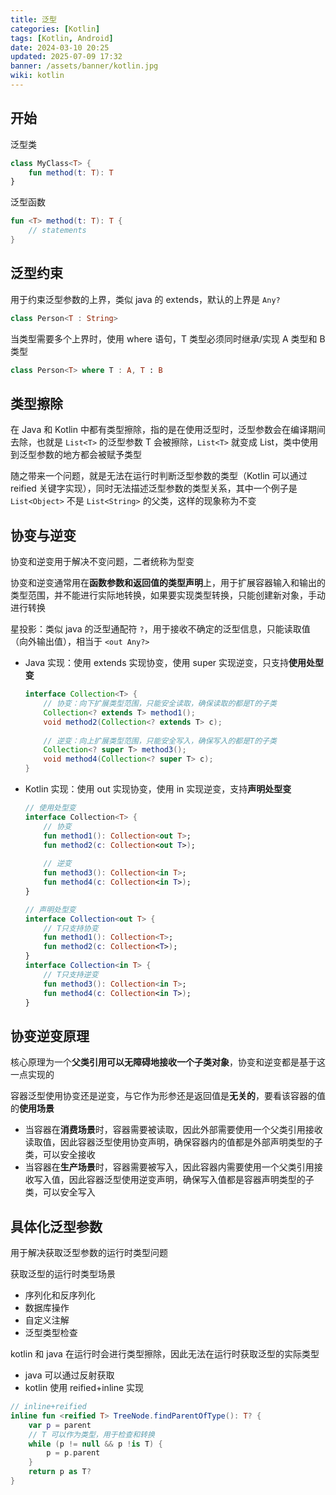 ```yaml
---
title: 泛型
categories: [Kotlin]
tags: [Kotlin, Android]
date: 2024-03-10 20:25
updated: 2025-07-09 17:32
banner: /assets/banner/kotlin.jpg
wiki: kotlin
---
```

## 开始

泛型类

```kotlin
class MyClass<T> {
    fun method(t: T): T
}
```

泛型函数

```kotlin
fun <T> method(t: T): T {
    // statements
}
```

## 泛型约束

用于约束泛型参数的上界，类似 java 的 extends，默认的上界是 `Any?`

``` kotlin
class Person<T : String>
```

当类型需要多个上界时，使用 where 语句，T 类型必须同时继承/实现 A 类型和 B 类型

``` kotlin
class Person<T> where T : A, T : B
```

## 类型擦除

在 Java 和 Kotlin 中都有类型擦除，指的是在使用泛型时，泛型参数会在编译期间去除，也就是 `List<T>` 的泛型参数 T 会被擦除，`List<T>` 就变成 List，类中使用到泛型参数的地方都会被赋予类型

随之带来一个问题，就是无法在运行时判断泛型参数的类型（Kotlin 可以通过 reified 关键字实现），同时无法描述泛型参数的类型关系，其中一个例子是 `List<Object>` 不是 `List<String>` 的父类，这样的现象称为不变

## 协变与逆变

协变和逆变用于解决不变问题，二者统称为型变

协变和逆变通常用在**函数参数和返回值的类型声明**上，用于扩展容器输入和输出的类型范围，并不能进行实际地转换，如果要实现类型转换，只能创建新对象，手动进行转换

星投影：类似 java 的泛型通配符 `?`，用于接收不确定的泛型信息，只能读取值（向外输出值），相当于 `<out Any?>`

- Java 实现：使用 extends 实现协变，使用 super 实现逆变，只支持**使用处型变**

    ```java
    interface Collection<T> {
        // 协变：向下扩展类型范围，只能安全读取，确保读取的都是T的子类
        Collection<? extends T> method1();
        void method2(Collection<? extends T> c);
        
        // 逆变：向上扩展类型范围，只能安全写入，确保写入的都是T的子类
        Collection<? super T> method3();
        void method4(Collection<? super T> c);
    }
    ```

- Kotlin 实现：使用 out 实现协变，使用 in 实现逆变，支持**声明处型变**

    ```kotlin
    // 使用处型变
    interface Collection<T> {
        // 协变
        fun method1(): Collection<out T>;
        fun method2(c: Collection<out T>);
        
        // 逆变
        fun method3(): Collection<in T>;
        fun method4(c: Collection<in T>);
    }
    
    // 声明处型变
    interface Collection<out T> {
        // T只支持协变
        fun method1(): Collection<T>;
        fun method2(c: Collection<T>);
    }
    interface Collection<in T> {
        // T只支持逆变
        fun method3(): Collection<in T>;
        fun method4(c: Collection<in T>);
    }
    ```

## 协变逆变原理

核心原理为一个**父类引用可以无障碍地接收一个子类对象**，协变和逆变都是基于这一点实现的

容器泛型使用协变还是逆变，与它作为形参还是返回值是**无关的**，要看该容器的值的**使用场景**

- 当容器在**消费场景**时，容器需要被读取，因此外部需要使用一个父类引用接收读取值，因此容器泛型使用协变声明，确保容器内的值都是外部声明类型的子类，可以安全接收
- 当容器在**生产场景**时，容器需要被写入，因此容器内需要使用一个父类引用接收写入值，因此容器泛型使用逆变声明，确保写入值都是容器声明类型的子类，可以安全写入

## 具体化泛型参数

用于解决获取泛型参数的运行时类型问题

获取泛型的运行时类型场景

- 序列化和反序列化
- 数据库操作
- 自定义注解
- 泛型类型检查

kotlin 和 java 在运行时会进行类型擦除，因此无法在运行时获取泛型的实际类型

- java 可以通过反射获取
- kotlin 使用 reified+inline 实现

``` kotlin
// inline+reified
inline fun <reified T> TreeNode.findParentOfType(): T? {
    var p = parent
    // T 可以作为类型，用于检查和转换
    while (p != null && p !is T) {
        p = p.parent
    }
    return p as T?
}
```
